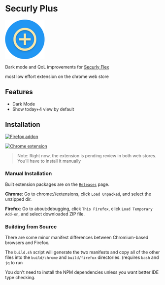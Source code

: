 # Securly Plus

![icon](src/icons/icon-128.png)

Dark mode and QoL improvements for [Securly Flex](https://flex.securly.com/)

most low effort extension on the chrome web store

## Features

* Dark Mode
* Show today+4 view by default

## Installation

[![Firefox addon](https://extensionworkshop.com/assets/img/documentation/publish/get-the-addon-178x60px.dad84b42.png)](https://addons.mozilla.org/en-US/firefox/addon/securly-plus/)

[![Chrome extension](https://storage.googleapis.com/web-dev-uploads/image/WlD8wC6g8khYWPJUsQceQkhXSlv1/UV4C4ybeBTsZt43U4xis.png)](https://chromewebstore.google.com/detail/cdnhkencehfaddihoojmappngkalgjfn/preview?hl=en&authuser=0)

> Note:
> Right now, the extension is pending review in both web stores. You'll have to install it manually

### Manual Installation

Built extension packages are on the [`Releases`](https://github.com/grimsteel/securly-plus/releases) page.

**Chrome**: Go to chrome://extensions, click `Load Unpacked`, and select the unzipped dir.

**Firefox**: Go to about:debugging, click `This Firefox`, click `Load Temporary Add-on`, and select downloaded ZIP file.

### Building from Source

There are some minor manifest differences between Chromium-based browsers and Firefox.

The `build.sh` script will generate the two manifests and copy all of the other files into the `build/chrome` and `build/firefox` directories. (requires `bash` and `jq` to run

You don't need to install the NPM dependencies unless you want better IDE type checking.
